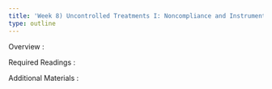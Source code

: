```yaml
---
title: 'Week 8) Uncontrolled Treatments I: Noncompliance and Instrumental Variables (Oct 17)'
type: outline
---
```


Overview
: 

Required Readings
: 

Additional Materials
: 
